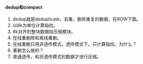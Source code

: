 #### dedup和compact
1. dedup就是deduplicate，去重，删除重复的数据，在ROW下面。
1. 以8k为单位计算指纹。
1. 8k对齐的整块数据给压缩模块。
1. 在线重删除和离线重删。
1. 在线重删只用非透传模式，透传模式下，只计算指纹。为什么？
1. 重删怎么做的？
1. 普通透传，和非透传模式的数据才进行压缩。
